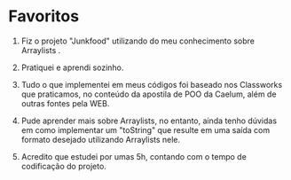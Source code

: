 # Favoritos

1. Fiz o projeto "Junkfood" utilizando do meu conhecimento sobre Arraylists .

2. Pratiquei e aprendi sozinho.

3. Tudo o que implementei em meus códigos foi baseado nos Classworks que praticamos, no conteúdo da apostila de POO da Caelum, além de outras fontes pela WEB.

4. Pude aprender mais sobre Arraylists, no entanto, ainda tenho dúvidas em como implementar um "toString" que resulte em uma saída com formato desejado utilizando Arraylists nele.

5. Acredito que estudei por umas 5h, contando com o tempo de codificação do projeto.
